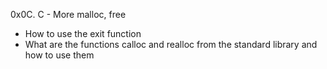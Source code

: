 0x0C. C - More malloc, free
- How to use the exit function
- What are the functions calloc and realloc from the standard library and how to use them